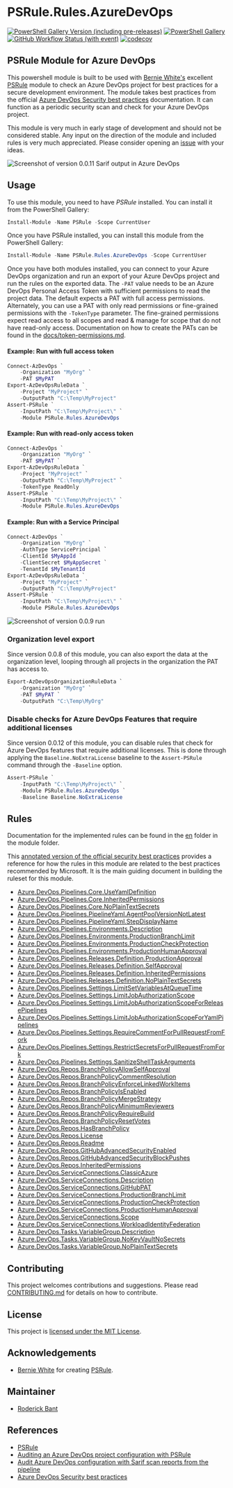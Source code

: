 # PSRule.Rules.AzureDevOps

[![PowerShell Gallery Version (including pre-releases)](https://img.shields.io/powershellgallery/v/PSRule.Rules.AzureDevOps?logo=powershell&link=https%3A%2F%2Fwww.powershellgallery.com%2Fpackages%2FPSRule.Rules.AzureDevOps)](https://www.powershellgallery.com/packages/PSRule.Rules.AzureDevOps)
[![PowerShell Gallery](https://img.shields.io/powershellgallery/dt/PSRule.Rules.AzureDevOps?logo=powershell&link=https%3A%2F%2Fwww.powershellgallery.com%2Fpackages%2FPSRule.Rules.AzureDevOps)](https://www.powershellgallery.com/packages/PSRule.Rules.AzureDevOps)
[![GitHub Workflow Status (with event)](https://img.shields.io/github/actions/workflow/status/cloudyspells/PSRule.Rules.AzureDevOps/module-ci.yml?label=Pester%20Unit%20Tests)](https://github.com/cloudyspells/PSRule.Rules.AzureDevOps/actions/workflows/module-ci.yml)
[![codecov](https://codecov.io/gh/cloudyspells/PSRule.Rules.AzureDevOps/graph/badge.svg?token=SULG2MXS9U)](https://codecov.io/gh/cloudyspells/PSRule.Rules.AzureDevOps)

## PSRule Module for Azure DevOps

This powershell module is built to be used with
[Bernie White's](https://github.com/BernieWhite) excellent
[PSRule](https://github.com/microsoft/PSRule) module to check
an Azure DevOps project for best practices for a
secure development environment. The module takes best practices from the official
[Azure DevOps Security best practices](https://learn.microsoft.com/en-us/azure/devops/organizations/security/security-best-practices?view=azure-devops) documentation. It can
function as a periodic security scan and check for your Azure DevOps project.

This module is very much in early stage of development and
should not be considered stable. Any input on the direction
of the module and included rules is very much appreciated.
Please consider opening an
[issue](https://github.com/cloudyspells/PSRule.Rules.AzureDevOps/issues)
with your ideas.

![Screenshot of version 0.0.11 Sarif output in Azure DevOps](assets/media/sarif-0.0.11.png)

## Usage

To use this module, you need to have _PSRule_ installed.
You can install it from the PowerShell Gallery:

```powershell
Install-Module -Name PSRule -Scope CurrentUser
```

Once you have PSRule installed, you can install this module
from the PowerShell Gallery:

```powershell
Install-Module -Name PSRule.Rules.AzureDevOps -Scope CurrentUser
```

Once you have both modules installed, you can connect to your
Azure DevOps organization and run an export of your Azure DevOps
project and run the rules on the exported data.
The `-PAT` value needs to be an Azure DevOps Personal Access Token
with sufficient permissions to read the project data. The default
expects a PAT with full access permissions. Alternately, you can
use a PAT with only read permissions or fine-grained permissions
with the `-TokenType` parameter. The fine-grained permissions expect
read access to all scopes and read & manage for scope that do not
have read-only access. Documentation on how to create the PATs can
be found in the [docs/token-permissions.md](docs/token-permissions.md).

#### Example: Run with full access token

```powershell
Connect-AzDevOps `
    -Organization "MyOrg" `
    -PAT $MyPAT
Export-AzDevOpsRuleData `
    -Project "MyProject" `
    -OutputPath "C:\Temp\MyProject"
Assert-PSRule `
    -InputPath "C:\Temp\MyProject\" `
    -Module PSRule.Rules.AzureDevOps
```

#### Example: Run with read-only access token

```powershell
Connect-AzDevOps `
    -Organization "MyOrg" `
    -PAT $MyPAT `
Export-AzDevOpsRuleData `
    -Project "MyProject" `
    -OutputPath "C:\Temp\MyProject" `
    -TokenType ReadOnly
Assert-PSRule `
    -InputPath "C:\Temp\MyProject\" `
    -Module PSRule.Rules.AzureDevOps
```

#### Example: Run with a Service Principal

```powershell
Connect-AzDevOps `
    -Organization "MyOrg" `
    -AuthType ServicePrincipal `
    -ClientId $MyAppId `
    -ClientSecret $MyAppSecret `
    -TenantId $MyTenantId
Export-AzDevOpsRuleData `
    -Project "MyProject" `
    -OutputPath "C:\Temp\MyProject"
Assert-PSRule `
    -InputPath "C:\Temp\MyProject\" `
    -Module PSRule.Rules.AzureDevOps
```

![Screenshot of version 0.0.9 run](assets/media/run-0.0.9.png)

### Organization level export

Since version 0.0.8 of this module, you can also export the
data at the organization level, looping through all projects
in the organization the PAT has access to.

```powershell
Export-AzDevOpsOrganizationRuleData `
    -Organization "MyOrg" `
    -PAT $MyPAT `
    -OutputPath "C:\Temp\MyOrg"
```

### Disable checks for Azure DevOps Features that require additional licenses

Since version 0.0.12 of this module, you can disable rules that
check for Azure DevOps features that require additional licenses.
This is done through applying the `Baseline.NoExtraLicense`
baseline to the `Assert-PSRule` command through the `-Baseline`
option.

```powershell
Assert-PSRule `
    -InputPath "C:\Temp\MyProject\" `
    -Module PSRule.Rules.AzureDevOps `
    -Baseline Baseline.NoExtraLicense
```

## Rules

Documentation for the implemented rules can be found in the
[en](src/PSRule.Rules.AzureDevOps/en/) folder in the module folder.

This [annotated version of the official security best practices](docs/security-best-practices.md)
provides a reference for how the rules in this module are related to the
best practices recommended by Microsoft. It is the main guiding document
in building the ruleset for this module.

- [Azure.DevOps.Pipelines.Core.UseYamlDefinition](src/PSRule.Rules.AzureDevOps/en/Azure.DevOps.Pipelines.Core.UseYamlDefinition.md)
- [Azure.DevOps.Pipelines.Core.InheritedPermissions](src/PSRule.Rules.AzureDevOps/en/Azure.DevOps.Pipelines.Core.InheritedPermissions.md)
- [Azure.DevOps.Pipelines.Core.NoPlainTextSecrets](src/PSRule.Rules.AzureDevOps/en/Azure.DevOps.Pipelines.Core.NoPlainTextSecrets.md)
- [Azure.DevOps.Pipelines.PipelineYaml.AgentPoolVersionNotLatest](src/PSRule.Rules.AzureDevOps/en/Azure.DevOps.Pipelines.PipelineYaml.AgentPoolVersionNotLatest.md)
- [Azure.DevOps.Pipelines.PipelineYaml.StepDisplayName](src/PSRule.Rules.AzureDevOps/en/Azure.DevOps.Pipelines.PipelineYaml.StepDisplayName.md)
- [Azure.DevOps.Pipelines.Environments.Description](src/PSRule.Rules.AzureDevOps/en/Azure.DevOps.Pipelines.Environments.Description.md)
- [Azure.DevOps.Pipelines.Environments.ProductionBranchLimit](src/PSRule.Rules.AzureDevOps/en/Azure.DevOps.Pipelines.Environments.ProductionBranchLimit.md)
- [Azure.DevOps.Pipelines.Environments.ProductionCheckProtection](src/PSRule.Rules.AzureDevOps/en/Azure.DevOps.Pipelines.Environments.ProductionCheckProtection.md)
- [Azure.DevOps.Pipelines.Environments.ProductionHumanApproval](src/PSRule.Rules.AzureDevOps/en/Azure.DevOps.Pipelines.Environments.ProductionHumanApproval.md)
- [Azure.DevOps.Pipelines.Releases.Definition.ProductionApproval](src/PSRule.Rules.AzureDevOps/en/Azure.DevOps.Pipelines.Releases.Definition.ProductionApproval.md)
- [Azure.DevOps.Pipelines.Releases.Definition.SelfApproval](src/PSRule.Rules.AzureDevOps/en/Azure.DevOps.Pipelines.Releases.Definition.SelfApproval.md)
- [Azure.DevOps.Pipelines.Releases.Definition.InheritedPermissions](src/PSRule.Rules.AzureDevOps/en/Azure.DevOps.Pipelines.Releases.Definition.InheritedPermissions.md)
- [Azure.DevOps.Pipelines.Releases.Definition.NoPlainTextSecrets](src/PSRule.Rules.AzureDevOps/en/Azure.DevOps.Pipelines.Releases.Definition.NoPlainTextSecrets.md)
- [Azure.DevOps.Pipelines.Settings.LimitSetVariablesAtQueueTime](src/PSRule.Rules.AzureDevOps/en/Azure.DevOps.Pipelines.Settings.LimitSetVariablesAtQueueTime.md)
- [Azure.DevOps.Pipelines.Settings.LimitJobAuthorizationScope](src/PSRule.Rules.AzureDevOps/en/Azure.DevOps.Pipelines.Settings.LimitJobAuthorizationScope.md)
- [Azure.DevOps.Pipelines.Settings.LimitJobAuthorizationScopeForReleasePipelines](src/PSRule.Rules.AzureDevOps/en/Azure.DevOps.Pipelines.Settings.LimitJobAuthorizationScopeForReleasePipelines.md)
- [Azure.DevOps.Pipelines.Settings.LimitJobAuthorizationScopeForYamlPipelines](src/PSRule.Rules.AzureDevOps/en/Azure.DevOps.Pipelines.Settings.LimitJobAuthorizationScopeForYamlPipelines.md)
- [Azure.DevOps.Pipelines.Settings.RequireCommentForPullRequestFromFork](src/PSRule.Rules.AzureDevOps/en/Azure.DevOps.Pipelines.Settings.RequireCommentForPullRequestFromFork.md)
- [Azure.DevOps.Pipelines.Settings.RestrictSecretsForPullRequestFromFork](src/PSRule.Rules.AzureDevOps/en/Azure.DevOps.Pipelines.Settings.RestrictSecretsForPullRequestFromFork.md)
- [Azure.DevOps.Pipelines.Settings.SanitizeShellTaskArguments](src/PSRule.Rules.AzureDevOps/en/Azure.DevOps.Pipelines.Settings.SanitizeShellTaskArguments.md)
- [Azure.DevOps.Repos.BranchPolicyAllowSelfApproval](src/PSRule.Rules.AzureDevOps/en/Azure.DevOps.Repos.BranchPolicyAllowSelfApproval.md)
- [Azure.DevOps.Repos.BranchPolicyCommentResolution](src/PSRule.Rules.AzureDevOps/en/Azure.DevOps.Repos.BranchPolicyCommentResolution.md)
- [Azure.DevOps.Repos.BranchPolicyEnforceLinkedWorkItems](src/PSRule.Rules.AzureDevOps/en/Azure.DevOps.Repos.BranchPolicyEnforceLinkedWorkItems.md)
- [Azure.DevOps.Repos.BranchPolicyIsEnabled](src/PSRule.Rules.AzureDevOps/en/Azure.DevOps.Repos.BranchPolicyIsEnabled.md)
- [Azure.DevOps.Repos.BranchPolicyMergeStrategy](src/PSRule.Rules.AzureDevOps/en/Azure.DevOps.Repos.BranchPolicyMergeStrategy.md)
- [Azure.DevOps.Repos.BranchPolicyMinimumReviewers](src/PSRule.Rules.AzureDevOps/en/Azure.DevOps.Repos.BranchPolicyMinimumReviewers.md)
- [Azure.DevOps.Repos.BranchPolicyRequireBuild](src/PSRule.Rules.AzureDevOps/en/Azure.DevOps.Repos.BranchPolicyRequireBuild.md)
- [Azure.DevOps.Repos.BranchPolicyResetVotes](src/PSRule.Rules.AzureDevOps/en/Azure.DevOps.Repos.BranchPolicyResetVotes.md)
- [Azure.DevOps.Repos.HasBranchPolicy](src/PSRule.Rules.AzureDevOps/en/Azure.DevOps.Repos.HasBranchPolicy.md)
- [Azure.DevOps.Repos.License](src/PSRule.Rules.AzureDevOps/en/Azure.DevOps.Repos.License.md)
- [Azure.DevOps.Repos.Readme](src/PSRule.Rules.AzureDevOps/en/Azure.DevOps.Repos.Readme.md)
- [Azure.DevOps.Repos.GitHubAdvancedSecurityEnabled](src/PSRule.Rules.AzureDevOps/en/Azure.DevOps.Repos.GitHubAdvancedSecurityEnabled.md)
- [Azure.DevOps.Repos.GitHubAdvancedSecurityBlockPushes](src/PSRule.Rules.AzureDevOps/en/Azure.DevOps.Repos.GitHubAdvancedSecurityBlockPushes.md)
- [Azure.DevOps.Repos.InheritedPermissions](src/PSRule.Rules.AzureDevOps/en/Azure.DevOps.Repos.InheritedPermissions.md)
- [Azure.DevOps.ServiceConnections.ClassicAzure](src/PSRule.Rules.AzureDevOps/en/Azure.DevOps.ServiceConnections.ClassicAzure.md)
- [Azure.DevOps.ServiceConnections.Description](src/PSRule.Rules.AzureDevOps/en/Azure.DevOps.ServiceConnections.Description.md)
- [Azure.DevOps.ServiceConnections.GitHubPAT](src/PSRule.Rules.AzureDevOps/en/Azure.DevOps.ServiceConnections.GitHubPAT.md)
- [Azure.DevOps.ServiceConnections.ProductionBranchLimit](src/PSRule.Rules.AzureDevOps/en/Azure.DevOps.ServiceConnections.ProductionBranchLimit.md)
- [Azure.DevOps.ServiceConnections.ProductionCheckProtection](src/PSRule.Rules.AzureDevOps/en/Azure.DevOps.ServiceConnections.ProductionCheckProtection.md)
- [Azure.DevOps.ServiceConnections.ProductionHumanApproval](src/PSRule.Rules.AzureDevOps/en/Azure.DevOps.ServiceConnections.ProductionHumanApproval.md)
- [Azure.DevOps.ServiceConnections.Scope](src/PSRule.Rules.AzureDevOps/en/Azure.DevOps.ServiceConnections.Scope.md)
- [Azure.DevOps.ServiceConnections.WorkloadIdentityFederation](src/PSRule.Rules.AzureDevOps/en/Azure.DevOps.ServiceConnections.WorkloadIdentityFederation.md)
- [Azure.DevOps.Tasks.VariableGroup.Description](src/PSRule.Rules.AzureDevOps/en/Azure.DevOps.Tasks.VariableGroup.Description.md)
- [Azure.DevOps.Tasks.VariableGroup.NoKeyVaultNoSecrets](src/PSRule.Rules.AzureDevOps/en/Azure.DevOps.Tasks.VariableGroup.NoKeyVaultNoSecrets.md)
- [Azure.DevOps.Tasks.VariableGroup.NoPlainTextSecrets](src/PSRule.Rules.AzureDevOps/en/Azure.DevOps.Tasks.VariableGroup.NoPlainTextSecrets.md)

## Contributing

This project welcomes contributions and suggestions. Please read
[CONTRIBUTING.md](CONTRIBUTING.md) for details on how to contribute.

## License

This project is [licensed under the MIT License](LICENSE).

## Acknowledgements

- [Bernie White](https://github.com/BernieWhite) for creating
  [PSRule](https://microsoft.github.io/PSRule/V2).

## Maintainer

- [Roderick Bant](https://github.com/webtonize)

## References

- [PSRule](https://microsoft.github.io/PSRule/V2)
- [Auditing an Azure DevOps project configuration with PSRule](https://medium.com/@webtonize/auditing-an-azure-devops-project-configuration-with-psrule-73cf17753827)
- [Audit Azure DevOps configuration with Sarif scan reports from the pipeline](https://medium.com/@webtonize/audit-azure-devops-configuration-with-sarif-scan-reports-from-the-pipeline-4ced6fc47988)
- [Azure DevOps Security best practices](https://learn.microsoft.com/en-us/azure/devops/organizations/security/security-best-practices?view=azure-devops)
